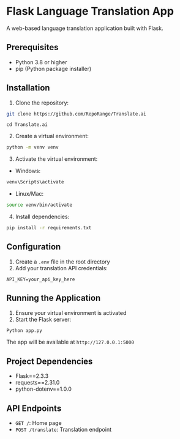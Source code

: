 # Flask Language Translation App

A web-based language translation application built with Flask.

## Prerequisites

- Python 3.8 or higher
- pip (Python package installer)

## Installation

1. Clone the repository:

```bash
git clone https://github.com/RepoRange/Translate.ai

```

```
cd Translate.ai

```

2. Create a virtual environment:

```bash
python -m venv venv
```

3. Activate the virtual environment:

- Windows:

```bash
venv\Scripts\activate
```

- Linux/Mac:

```bash
source venv/bin/activate
```

4. Install dependencies:

```bash
pip install -r requirements.txt
```

## Configuration

1. Create a `.env` file in the root directory
2. Add your translation API credentials:

```
API_KEY=your_api_key_here
```

## Running the Application

1. Ensure your virtual environment is activated
2. Start the Flask server:

```bash
Python app.py

```

The app will be available at `http://127.0.0.1:5000`

## Project Dependencies

- Flask==2.3.3
- requests==2.31.0
- python-dotenv==1.0.0

## API Endpoints

- `GET /`: Home page
- `POST /translate`: Translation endpoint




